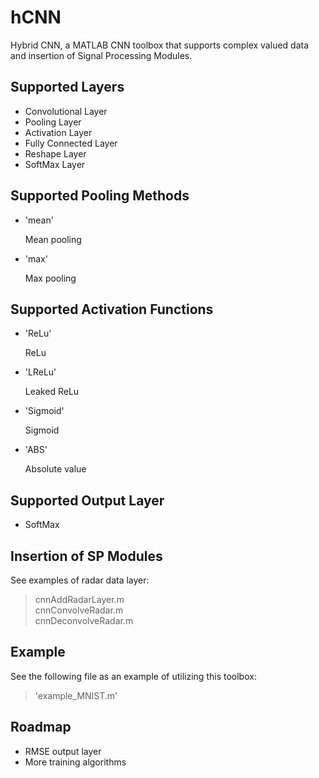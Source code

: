 # hCNN
Hybrid CNN, a MATLAB CNN toolbox that supports complex valued data and insertion of Signal Processing Modules.

## Supported Layers
* Convolutional Layer
* Pooling Layer
* Activation Layer
* Fully Connected Layer
* Reshape Layer
* SoftMax Layer

## Supported Pooling Methods
* 'mean'

	Mean pooling

* 'max'

	Max pooling

## Supported Activation Functions
* 'ReLu'

	ReLu

* 'LReLu'

	Leaked ReLu

* 'Sigmoid'

	Sigmoid

* 'ABS'

	Absolute value

## Supported Output Layer
* SoftMax

## Insertion of SP Modules
See examples of radar data layer:
>	cnnAddRadarLayer.m  
>	cnnConvolveRadar.m  
>	cnnDeconvolveRadar.m

## Example
See the following file as an example of utilizing this toolbox:
>	'example_MNIST.m'

## Roadmap
* RMSE output layer
* More training algorithms
